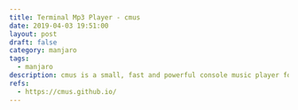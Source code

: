 ```yaml
---
title: Terminal Mp3 Player - cmus
date: 2019-04-03 19:51:00
layout: post
draft: false
category: manjaro
tags:
  - manjaro
description: cmus is a small, fast and powerful console music player for Unix-like operating systems.
refs:
  - https://cmus.github.io/
---
```


